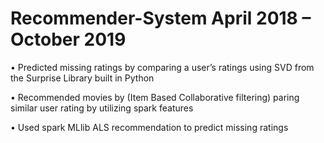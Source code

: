 # Recommender-System 									         April 2018 – October 2019

•	Predicted missing ratings by comparing a user’s ratings using SVD from the Surprise Library built in Python

•	Recommended movies by (Item Based Collaborative filtering) paring similar user rating by utilizing spark features 

•	Used spark MLlib ALS recommendation to predict missing ratings
